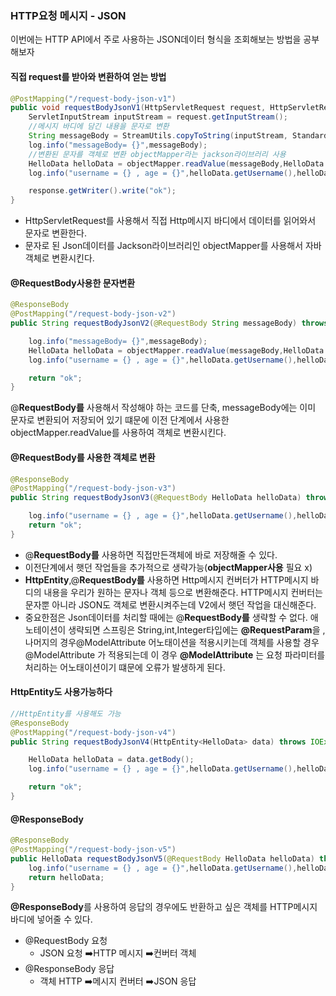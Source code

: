 ### **HTTP요청 메시지 - JSON**

이번에는 HTTP API에서 주로 사용하는 JSON데이터 형식을 조회해보는 방법을 공부해보자

#### **직접 request를 받아와 변환하여 얻는 방법**

```java
@PostMapping("/request-body-json-v1")
public void requestBodyJsonV1(HttpServletRequest request, HttpServletResponse response) throws IOException {
    ServletInputStream inputStream = request.getInputStream();
    //메시지 바디에 담긴 내용을 문자로 변환
    String messageBody = StreamUtils.copyToString(inputStream, StandardCharsets.UTF_8);
    log.info("messageBody= {}",messageBody);
    //변환된 문자를 객체로 변환 objectMapper라는 jackson라이브러리 사용
    HelloData helloData = objectMapper.readValue(messageBody,HelloData.class);
    log.info("username = {} , age = {}",helloData.getUsername(),helloData.getAge());

    response.getWriter().write("ok");
}
```

- HttpServletRequest를 사용해서 직접 Http메시지 바디에서 데이터를 읽어와서 문자로 변환한다. 
- 문자로 된 Json데이터를 Jackson라이브러리인 objectMapper를 사용해서 자바 객체로 변환시킨다.

#### **@RequestBody사용한 문자변환**

```java
@ResponseBody
@PostMapping("/request-body-json-v2")
public String requestBodyJsonV2(@RequestBody String messageBody) throws IOException {

    log.info("messageBody= {}",messageBody);
    HelloData helloData = objectMapper.readValue(messageBody,HelloData.class);
    log.info("username = {} , age = {}",helloData.getUsername(),helloData.getAge());

    return "ok";
}
```

@**RequestBody를** 사용해서 작성해야 하는 코드를 단축, messageBody에는 이미 문자로 변환되어 저장되어 있기 떄문에 이전 단계에서 사용한 objectMapper.readValue를 사용하여 객체로 변환시킨다.



#### **@RequestBody를 사용한 객체로 변환**

```java
@ResponseBody
@PostMapping("/request-body-json-v3")
public String requestBodyJsonV3(@RequestBody HelloData helloData) throws IOException {

    log.info("username = {} , age = {}",helloData.getUsername(),helloData.getAge());
    return "ok";
}
```

- @**RequestBody를** 사용하면 직접만든객체에 바로 저장해줄 수 있다.
- 이전단계에서 햇던 작업들을 추가적으로 생략가능(**objectMapper사용** 필요 x)
- **HttpEntity**,@**RequestBody를** 사용하면 Http메시지 컨버터가 HTTP메시지 바디의 내용을 우리가 원하는 문자나 객체 등으로 변환해준다. HTTP메시지 컨버터는 문자뿐 아니라 JSON도 객체로 변환시켜주는데 V2에서 햇던 작업을 대신해준다.
- 중요한점은 Json데이터를 처리할 때에는 @**RequestBody를** 생략할 수 없다. 애노테이션이 생략되면 스프링은 String,int,Integer타입에는 **@RequestParam**을 , 나머지의 경우@ModelAttribute 어노태이션을 적용시키는데 객체를 사용할 경우 @ModelAttribute 가 적용되는데 이 경우 **@ModelAttribute** 는 요청 파라미터를 처리하는 어노태이션이기 떄문에 오류가 발생하게 된다.



#### **HttpEntity도 사용가능하다**

```java
//HttpEntity를 사용해도 가능
@ResponseBody
@PostMapping("/request-body-json-v4")
public String requestBodyJsonV4(HttpEntity<HelloData> data) throws IOException {

    HelloData helloData = data.getBody();
    log.info("username = {} , age = {}",helloData.getUsername(),helloData.getAge());

    return "ok";
}
```



#### @ResponseBody

```java
@ResponseBody
@PostMapping("/request-body-json-v5")
public HelloData requestBodyJsonV5(@RequestBody HelloData helloData) throws IOException {
    log.info("username = {} , age = {}",helloData.getUsername(),helloData.getAge());
    return helloData;
}
```

**@ResponseBody**를 사용하여 응답의 경우에도 반환하고 싶은 객체를 HTTP메시지 바디에 넣어줄 수 있다.

- @RequestBody 요청
  - JSON 요청 :arrow_right:HTTP 메시지 :arrow_right:컨버터 객체
- @ResponseBody 응답
  - 객체 HTTP :arrow_right:메시지 컨버터 :arrow_right:JSON 응답